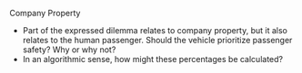 Company Property
* Part of the expressed dilemma relates to company property, but it also
  relates to the human passenger. Should the vehicle prioritize passenger
  safety? Why or why not?
* In an algorithmic sense, how might these percentages be calculated?